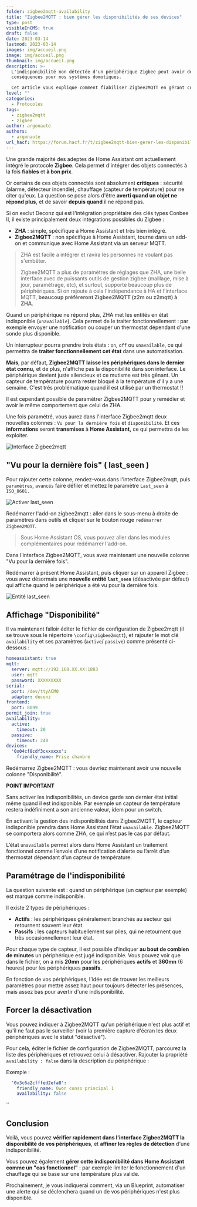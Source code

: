 ```yaml
---
folder: zigbee2mqtt-availability
title: "Zigbee2MQTT : bien gérer les disponibilités de ses devices"
type: post
visibleInCMS: true
draft: false
date: 2023-03-14
lastmod: 2023-03-14
images: img/accueil.png
image: img/accueil.png
thumbnail: img/accueil.png
description: >-
  L'indisponibilité non détectée d'un périphérique Zigbee peut avoir de graves
  conséquences pour nos systèmes domotiques.

  Cet article vous explique comment fiabiliser Zigbee2MQTT en gérant correctement la surveillance des objets connectés. 
level: ""
categories:
  - Protocoles
tags:
  - zigbee2mqtt
  - zigbee
author: argonaute
authors:
  - argonaute
url_hacf: https://forum.hacf.fr/t/zigbee2mqtt-bien-gerer-les-disponibilites-de-ses-devices/21905
---
```

Une grande majorité des adeptes de Home Assistant ont actuellement intégré le protocole **Zigbee**. Cela permet d'intégrer des objets connectés à la fois **fiables** et **à bon prix**.

Or certains de ces objets connectés sont absolument **critiques** : sécurité (alarme, détecteur incendie), chauffage (capteur de température) pour ne citer qu'eux.
La question se pose alors d'être **averti quand un objet ne répond plus**, et de savoir **depuis quand** il ne répond pas.

Si on exclut Deconz qui est l'intégration propriétaire des clés types Conbee II, il existe principalement deux intégrations possibles du Zigbee : 

* **ZHA** : simple, spécifique à Home Assistant et très bien intégré.
* **Zigbee2MQTT** : non spécifique à Home Assistant, tourne dans un add-on et communique avec Home Assistant via un serveur MQTT.

> ZHA est facile a intégrer et ravira les personnes ne voulant pas s'embêter.
>
> Zigbee2MQTT a plus de paramètres de réglages que ZHA, une belle interface avec de puissants outils de gestion zigbee (maillage, mise à jour, paramètrage, etc), et surtout, supporte beaucoup plus de périphériques. Si on rajoute à cela l'indépendance à HA et l'interface MQTT, **beaucoup préfèreront Zigbee2MQTT (z2m ou z2mqtt) à ZHA**.

Quand un périphérique ne répond plus, ZHA met les entités en état indisponible (`unavailable`). 
Cela permet de le traiter fonctionnellement : par exemple envoyer une notification ou couper un thermostat dépendant d'une sonde plus disponible.

Un interrupteur pourra prendre trois états : `on`, `off` ou `unavailable`, ce qui permettra de **traiter fonctionnellement cet état** dans une automatisation.

**Mais**, par défaut, **Zigbee2MQTT laisse les périphériques dans le dernier état connu,** et de plus, n'affiche pas la disponibilité dans son interface. Le périphérique devient juste silencieux et ce mutisme est très gênant.
Un capteur de température pourra rester bloqué à la température d'il y a une semaine. C'est très problématique quand il est utilisé par un thermostat !!

Il est cependant possible de paramétrer Zigbee2MQTT pour y remédier et avoir le même comportement que celui de ZHA.

Une fois paramétré, vous aurez dans l'interface Zigbee2mqtt deux nouvelles colonnes : `Vu pour la dernière fois` et `disponibilité`.
Et ces **informations** seront **transmises** à **Home Assistant,** ce qui permettra de les exploiter.

![Interface Zigbee2mqtt](img/interface-zigbee2mqtt.jpg "Zigbee2MQTT - liste des devices et leurs disponibilités")

## "Vu pour la dernière fois" ( last_seen )

Pour rajouter cette colonne, rendez-vous dans l'interface Zigbee2mqtt, puis `paramètres`, `avancés` faire défiler et mettez le paramètre `Last_seen` à `ISO_8601.`

![Activer last_seen](img/activer-last_seen.jpg "Activer « last_seen »")

Redémarrer l'add-on zigbee2mqtt : aller dans le sous-menu à droite de paramètres dans outils et cliquer sur le bouton rouge `redémarrer Zigbee2MQTT`. 

> Sous Home Assistant OS, vous pouvez aller dans les modules complémentaires pour redémarrer l'add-on.

Dans l'interface Zigbee2MQTT, vous avez maintenant une nouvelle colonne "Vu pour la dernière fois".

Redémarrer à présent Home Assistant, puis cliquer sur un appareil Zigbee : vous avez désormais une **nouvelle entité** **`last_seen`** (désactivée par défaut) qui affiche quand le périphérique a été vu pour la dernière fois.

![Entité last_seen](img/entité-last_seen.jpg "Nouvelle entité last_seen")

## Affichage "Disponibilité"

Il va maintenant falloir éditer le fichier de configuration de Zigbee2mqtt (il se trouve sous le répertoire `\config\zigbee2mqtt`), et rajouter le mot clé `availability` et ses paramètres (`active`/ `passive`) comme présenté ci-dessous :

```yaml
homeassistant: true
mqtt:
  server: mqtt://192.168.XX.XX:1883
  user: mqtt
  password: XXXXXXXXX
serial:
  port: /dev/ttyACM0
  adapter: deconz
frontend:
  port: 8099
permit_join: true
availability:
  active:
    timeout: 20
  passive:
    timeout: 240
devices:
  '0x04cf8cdf3cxxxxxx':
    friendly_name: Prise chambre
```

Redémarrez Zigbee2MQTT : vous devriez maintenant avoir une nouvelle colonne "Disponibilité".

**POINT IMPORTANT**

Sans activer les indisponibilités, un device garde son dernier état initial même quand il est indisponible. Par exemple un capteur de température restera indéfiniment a son ancienne valeur, idem pour un switch.

En activant la gestion des indisponibilités dans Zigbee2MQTT, le capteur indisponible prendra dans Home Assistant l’état `unavailable`. Zigbee2MQTT se comportera alors comme ZHA, ce qui n’est pas le cas par défaut.

L’état `unavailable` permet alors dans Home Assistant un traitement fonctionnel comme l’envoie d’une notification d’alerte ou l’arrêt d’un thermostat dépendant d’un capteur de température.

## Paramétrage de l'indisponibilité

La question suivante est : quand un périphérique (un capteur par exemple) est marqué comme indisponible.

Il existe 2 types de périphériques : 

* **Actifs** : les périphériques généralement branchés au secteur qui retournent souvent leur état.
* **Passifs** : les capteurs habituellement sur piles, qui ne retournent que très occasionnellement leur état.

Pour chaque type de capteur, il est possible d'indiquer **au bout de combien de minutes** un périphérique est jugé indisponible.
Vous pouvez voir que dans le fichier, on a mis **20mn** pour les périphériques **actifs** et **360mn** (6 heures) pour les périphériques **passifs**.

En fonction de vos périphériques, l'idée est de trouver les meilleurs paramètres pour mettre assez haut pour toujours détecter les présences, mais assez bas pour avertir d'une indisponibilité.

## Forcer la désactivation

Vous pouvez indiquer à Zigbee2MQTT qu'un périphérique n'est plus actif et qu'il ne faut pas le surveiller (voir la première capture d'écran les deux périphériques avec le statut "désactivé").

Pour cela, éditer le fichier de configuration de Zigbee2MQTT, parcourez la liste des périphériques et retrouvez celui à désactiver.
Rajouter la propriété `availability : false`  dans la description du périphérique :

Exemple :

```yaml
  '0x3c6a2cfffed2efa8':
    friendly_name: Owon conso principal 1
    availability: false
```

``

## Conclusion

Voilà, vous pouvez **vérifier rapidement dans l'interface Zigbee2MQTT la disponibilité de vos périphériques**, et **affiner les règles de détection** d'une indisponibilité. 

Vous pouvez également **gérer cette indisponibilité dans Home Assistant comme un "cas fonctionnel"** : par exemple limiter le fonctionnement d'un chauffage qui se base sur une température plus valide.

Prochainement, je vous indiquerai comment, via un Blueprint, automatiser une alerte qui se déclenchera quand un de vos périphériques n'est plus disponible.